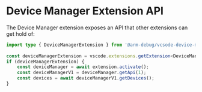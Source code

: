 # Device Manager Extension API

The Device Manager extension exposes an API that other extensions can get hold of:

```typescript
import type { DeviceManagerExtension } from '@arm-debug/vcsode-device-manager';
          
const deviceManagerExtension = vscode.extensions.getExtension<DeviceManagerExtension>('Arm.device-manager');
if (deviceManagerExtension) {
    const deviceManager = await extension.activate();
    const deviceManagerV1 = deviceManager.getApi(1);
    const devices = await deviceManagerV1.getDevices();
}
```

